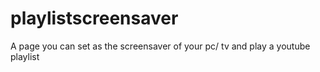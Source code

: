 # playlistscreensaver
A page you can set as the screensaver of your pc/ tv and play a youtube playlist
